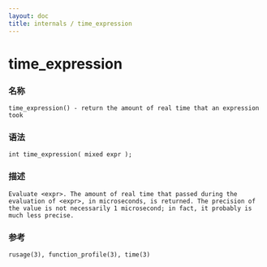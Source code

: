 ```yaml
---
layout: doc
title: internals / time_expression
---
```

# time_expression

### 名称

    time_expression() - return the amount of real time that an expression took

### 语法

    int time_expression( mixed expr );

### 描述

    Evaluate <expr>. The amount of real time that passed during the evaluation of <expr>, in microseconds, is returned. The precision of the value is not necessarily 1 microsecond; in fact, it probably is much less precise.

### 参考

    rusage(3), function_profile(3), time(3)
